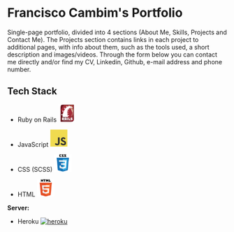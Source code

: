 # Francisco Cambim's Portfolio

Single-page portfolio, divided into 4 sections (About Me, Skills, Projects and Contact Me). The Projects section contains links in each project to additional pages, with info about them, such as the tools used, a short description and images/videos.
Through the form below you can contact me directly and/or find my CV, Linkedin, Github, e-mail address and phone number.

## Tech Stack

  - Ruby on Rails <a href="https://rubyonrails.org" target="_blank" rel="noreferrer" align="middle"> <img src="https://raw.githubusercontent.com/devicons/devicon/master/icons/rails/rails-original-wordmark.svg" alt="rails" width="40" height="40"/> </a>
  
- JavaScript <a href="https://developer.mozilla.org/en-US/docs/Web/JavaScript" target="_blank" rel="noreferrer" align="middle"> <img src="https://raw.githubusercontent.com/devicons/devicon/master/icons/javascript/javascript-original.svg" alt="javascript" width="40" height="40"/> </a>
- CSS (SCSS) <a href="https://www.w3schools.com/css/" target="_blank" rel="noreferrer" align="middle"> <img src="https://raw.githubusercontent.com/devicons/devicon/master/icons/css3/css3-original-wordmark.svg" alt="css3" width="40" height="40"/> </a> 
- HTML <a href="https://www.w3.org/html/" target="_blank" rel="noreferrer" align="middle"> <img src="https://raw.githubusercontent.com/devicons/devicon/master/icons/html5/html5-original-wordmark.svg" alt="html5" width="40" height="40"/> </a>

**Server:**

- Heroku <a href="https://heroku.com" target="_blank" rel="noreferrer"> <img src="https://www.vectorlogo.zone/logos/heroku/heroku-icon.svg" alt="heroku" width="40" height="40"/> </a>
